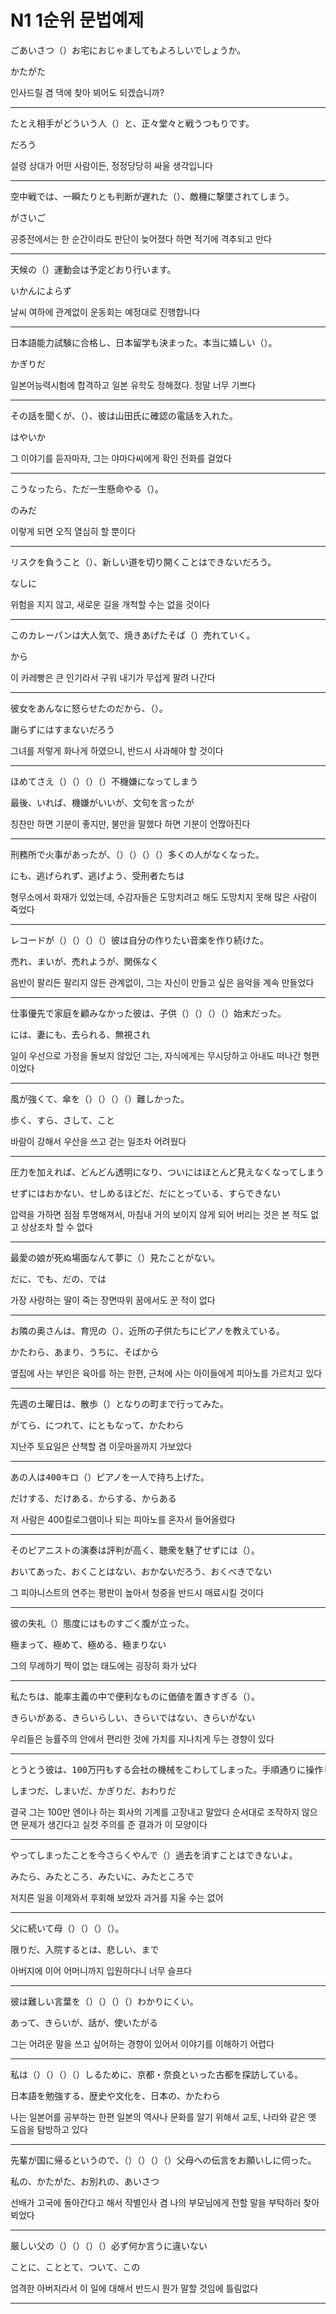N1 1순위 문법예제
==
<pre>
ごあいさつ（）お宅におじゃましてもよろしいでしょうか。 
</pre>

かたがた

인사드릴 겸 댁에 찾아 뵈어도 되겠습니까?

---

<pre>
たとえ相手がどういう人（）と、正々堂々と戦うつもりです。 
</pre>

だろう

설령 상대가 어떤 사람이든, 정정당당히 싸울 생각입니다

---

<pre>
空中戦では、一瞬たりとも判断が遅れた（）、敵機に撃墜されてしまう。 
</pre>

がさいご

공중전에서는 한 순간이라도 판단이 늦어졌다 하면 적기에 격추되고 만다

---

<pre>
天候の（）運動会は予定どおり行います。 
</pre>

いかんによらず

날씨 여하에 관계없이 운동회는 예정대로 진행합니다

---

<pre>
日本語能力試験に合格し、日本留学も決まった。本当に嬉しい（）。 
</pre>

かぎりだ

일본어능력시험에 합격하고 일본 유학도 정해졌다. 정말 너무 기쁘다

---

<pre>
その話を聞くが、（）、彼は山田氏に確認の電話を入れた。 
</pre>

はやいか

그 이야기를 듣자마자, 그는 야마다씨에게 확인 전화를 걸었다

---

<pre>
こうなったら、ただ一生懸命やる（）。 
</pre>

のみだ

이렇게 되면 오직 열심히 할 뿐이다

---

<pre>
リスクを負うこと（）、新しい道を切り開くことはできないだろう。 
</pre>

なしに

위험을 지지 않고, 새로운 길을 개척할 수는 없을 것이다

---

<pre>
このカレーパンは大人気で、焼きあげたそば（）売れていく。 
</pre>

から

이 카레빵은 큰 인기라서 구워 내기가 무섭게 팔려 나간다

---

<pre>
彼女をあんなに怒らせたのだから、（）。 
</pre>

謝らずにはすまないだろう

그녀를 저렇게 화나게 하였으니, 반드시 사과해야 할 것이다

---

<pre>
ほめてさえ（）（）（）（）不機嫌になってしまう 
</pre>

最後、いれば、機嫌がいいが、文句を言ったが

칭찬만 하면 기분이 좋지만, 불만을 말했다 하면 기분이 언짢아진다

---

<pre>
刑務所で火事があったが、（）（）（）（）多くの人がなくなった。 
</pre>

にも、逃げられず、逃げよう、受刑者たちは

형무소에서 화재가 있었는데, 수감자들은 도망치려고 해도 도망치지 못해 많은 사람이 죽었다

---

<pre>
レコードが（）（）（）（）彼は自分の作りたい音楽を作り続けた。 
</pre>

売れ、まいが、売れようが、関係なく

음반이 팔리든 팔리지 않든 관계없이, 그는 자신이 만들고 싶은 음악을 계속 만들었다

---

<pre>
仕事優先で家庭を顧みなかった彼は、子供（）（）（）（）始末だった。 
</pre>

には、妻にも、去られる、無視され

일이 우선으로 가정을 돌보지 않았던 그는, 자식에게는 무시당하고 아내도 떠나간 형편이었다

---

<pre>
風が強くて、傘を（）（）（）（）難しかった。 
</pre>

歩く、すら、さして、こと

바람이 강해서 우산을 쓰고 걷는 일조차 어려웠다

---

<pre>
圧力を加えれば、どんどん透明になり、ついにはほとんど見えなくなってしまうというようなものは見たこともないし、想像（）。 
</pre>

せずにはおかない、せしめるほどだ、だにとっている、すらできない

압력을 가하면 점점 투명해져서, 마침내 거의 보이지 않게 되어 버리는 것은 본 적도 없고 상상조차 할 수 없다

---

<pre>
最愛の娘が死ぬ場面なんて夢に（）見たことがない。 
</pre>

だに、でも、だの、では

가장 사랑하는 딸이 죽는 장면따위 꿈에서도 꾼 적이 없다

---

<pre>
お隣の奥さんは、育児の（）、近所の子供たちにピアノを教えている。 
</pre>

かたわら、あまり、うちに、そばから

옆집에 사는 부인은 육아를 하는 한편, 근처에 사는 아이들에게 피아노를 가르치고 있다

---

<pre>
先週の土曜日は、散歩（）となりの町まで行ってみた。 
</pre>

がてら、につれて、にともなって、かたわら

지난주 토요일은 산책할 겸 이웃마을까지 가보았다

---

<pre>
あの人は400キロ（）ピアノを一人で持ち上げた。 
</pre>

だけする、だけある、からする、からある

저 사람은 400킬로그램이나 되는 피아노를 혼자서 들어올렸다

---

<pre>
そのピアニストの演奏は評判が高く、聴衆を魅了せずには（）。 
</pre>

おいてあった、おくことはない、おかないだろう、おくべきでない

그 피아니스트의 연주는 평판이 높아서 청중을 반드시 매료시킬 것이다

---

<pre>
彼の失礼（）態度にはものすごく腹が立った。 
</pre>

極まって、極めて、極める、極まりない

그의 무례하기 짝이 없는 태도에는 굉장히 화가 났다

---

<pre>
私たちは、能率主義の中で便利なものに価値を置きすぎる（）。 
</pre>

きらいがある、きらいらしい、きらいではない、きらいがない

우리들은 능률주의 안에서 편리한 것에 가치를 지나치게 두는 경향이 있다

---

<pre>
とうとう彼は、100万円もする会社の機械をこわしてしまった。手順通りに操作しないと、トラブルが起こるとさんざん注意した結果が、この（）。 
</pre>

しまつだ、しまいだ、かぎりだ、おわりだ

결국 그는 100만 엔이나 하는 회사의 기계를 고장내고 말았다 순서대로 조작하지 않으면 문제가 생긴다고 실컷 주의를 준 결과가 이 모양이다

---

<pre>
やってしまったことを今さらくやんで（）過去を消すことはできないよ。 
</pre>

みたら、みたところ、みたいに、みたところで

저지른 일을 이제와서 후회해 보았자 과거를 지울 수는 없어

---

<pre>
父に続いて母（）（）（）（）。 
</pre>

限りだ、入院するとは、悲しい、まで

아버지에 이어 어머니까지 입원하다니 너무 슬프다

---

<pre>
彼は難しい言葉を（）（）（）（）わかりにくい。 
</pre>

あって、きらいが、話が、使いたがる

그는 어려운 말을 쓰고 싶어하는 경향이 있어서 이야기를 이해하기 어렵다

---

<pre>
私は（）（）（）（）しるために、京都・奈良といった古都を探訪している。 
</pre>

日本語を勉強する、歴史や文化を、日本の、かたわら

나는 일본어를 공부하는 한편 일본의 역사나 문화를 알기 위해서 교토, 나라와 같은 옛 도읍을 탐방하고 있다

---

<pre>
先輩が国に帰るというので、（）（）（）（）父母への伝言をお願いしに伺った。 
</pre>

私の、かたがた、お別れの、あいさつ

선배가 고국에 돌아간다고 해서 작별인사 겸 나의 부모님에게 전할 말을 부탁하러 찾아뵈었다

---

<pre>
厳しい父の（）（）（）（）必ず何か言うに違いない 
</pre>

ことに、こととて、ついて、この

엄격한 아버지라서 이 일에 대해서 반드시 뭔가 말할 것임에 틀림없다

---
